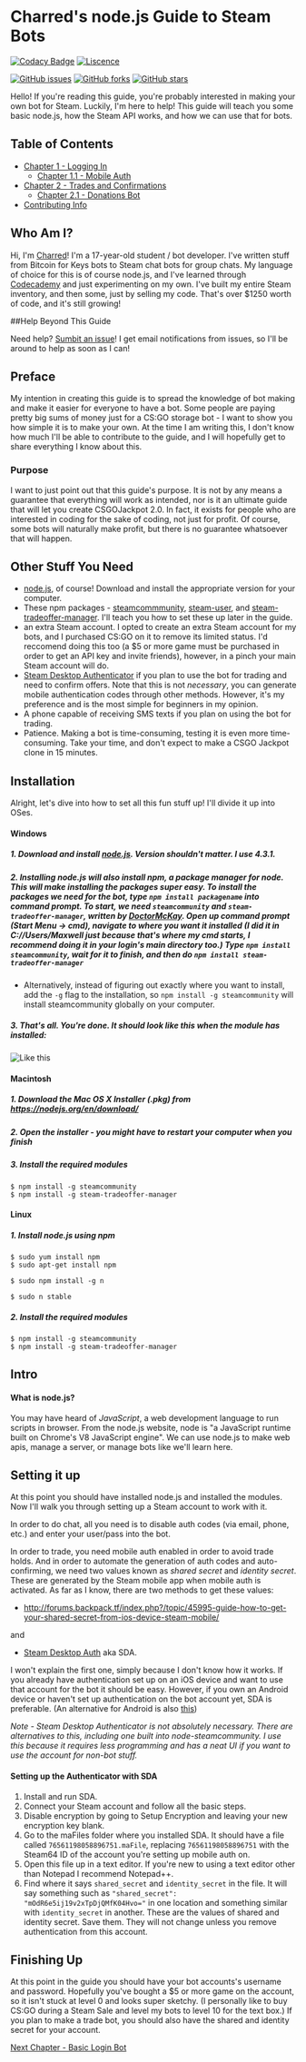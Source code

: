 # Charred's node.js Guide to Steam Bots

[![Codacy Badge](https://api.codacy.com/project/badge/grade/61493e5f37b245a4acb9e72a05a01cf3)](https://www.codacy.com/app/charredgrass/nodejs-bot-guide)
[![Liscence](https://img.shields.io/badge/license-GPLv3-blue.svg)](https://github.com/charredgrass/nodejs-bot-guide/blob/master/LICENSE "GNUv3 Software Liscence")

[![GitHub issues](https://img.shields.io/github/issues/charredgrass/nodejs-bot-guide.svg)](https://github.com/charredgrass/nodejs-bot-guide/issues) [![GitHub forks](https://img.shields.io/github/forks/charredgrass/nodejs-bot-guide.svg)](https://github.com/charredgrass/nodejs-bot-guide/network) [![GitHub stars](https://img.shields.io/github/stars/charredgrass/nodejs-bot-guide.svg)](https://github.com/charredgrass/nodejs-bot-guide/stargazers)

Hello! If you're reading this guide, you're probably interested in making your own bot for Steam. Luckily, I'm here to help! This guide will teach you some basic node.js, how the Steam API works, and how we can use that for bots.

## Table of Contents

* [Chapter 1 - Logging In][1]
    * [Chapter 1.1 - Mobile Auth][2]
* [Chapter 2 - Trades and Confirmations][3]
    * [Chapter 2.1 - Donations Bot][4]
* [Contributing Info]

## Who Am I?

Hi, I'm [Charred](http://steamcommunity.com/id/charredGrass/)! I'm a 17-year-old student / bot developer. I've written stuff from Bitcoin for Keys bots to Steam chat bots for group chats. My language of choice for this is of course node.js, and I've learned through [Codecademy](http://codecademy.com) and just experimenting on my own. I've built my entire Steam inventory, and then some, just by selling my code. That's over $1250 worth of code, and it's still growing!

##Help Beyond This Guide

Need help? [Sumbit an issue](https://github.com/charredgrass/nodejs-bot-guide/issues)! I get email notifications from issues, so I'll be around to help as soon as I can!

## Preface

My intention in creating this guide is to spread the knowledge of bot making and make it easier for everyone to have a bot. Some people are paying pretty big sums of money just for a CS:GO storage bot - I want to show you how simple it is to make your own. At the time I am writing this, I don't know how much I'll be able to contribute to the guide, and I will hopefully get to share everything I know about this.

### Purpose

I want to just point out that this guide's purpose. It is not by any means a guarantee that everything will work as intended, nor is it an ultimate guide that will let you create CSGOJackpot 2.0. In fact, it exists for people who are interested in coding for the sake of coding, not just for profit. Of course, some bots will naturally make profit, but there is no guarantee whatsoever that will happen.

## Other Stuff You Need

 * [node.js](http://nodejs.org/), of course! Download and install the appropriate version for your computer.
 * These npm packages - [steamcommmunity](https://github.com/DoctorMcKay/node-steamcommunity), [steam-user](https://github.com/DoctorMcKay/node-steam-user), and [steam-tradeoffer-manager](https://github.com/DoctorMcKay/node-steam-tradeoffer-manager). I'll teach you how to set these up later in the guide.
 * an extra Steam account. I opted to create an extra Steam account for my bots, and I purchased CS:GO on it to remove its limited status. I'd reccomend doing this too (a $5 or more game must be purchased in order to get an API key and invite friends), however, in a pinch your main Steam account will do.
 * [Steam Desktop Authenticator](http://github.com/Jessecar96/SteamDesktopAuthenticator) if you plan to use the bot for trading and need to confirm offers. Note that this is not *necessary*, you can generate mobile authentication codes through other methods. However, it's my preference and is the most simple for beginners in my opinion.
 * A phone capable of receiving SMS texts if you plan on using the bot for trading.
 * Patience. Making a bot is time-consuming, testing it is even more time-consuming. Take your time, and don't expect to make a CSGO Jackpot clone in 15 minutes.

## Installation

Alright, let's dive into how to set all this fun stuff up! I'll divide it up into OSes.

#### Windows

##### 1. Download and install [node.js](https://nodejs.org/). Version shouldn't matter. I use 4.3.1.
##### 2. Installing node.js will also install npm, a package manager for node. This will make installing the packages super easy. To install the packages we need for the bot, type `npm install packagename` into command prompt. To start, we need `steamcommunity` and `steam-tradeoffer-manager`, written by [DoctorMcKay](http://github.com/DoctorMcKay). Open up command prompt (Start Menu -> cmd), navigate to where you want it installed (I did it in C://Users/Maxwell just because that's where my cmd starts, I recommend doing it in your login's main directory too.) Type `npm install steamcommunity`, wait for it to finish, and then do `npm install steam-tradeoffer-manager`
* Alternatively, instead of figuring out exactly where you want to install, add the `-g` flag to the installation, so `npm install -g steamcommunity` will install steamcommunity globally on your computer.
##### 3. That's all. You're done. It should look like this when the module has installed:

![Like this](http://i.imgur.com/J3r6Lv5.png "A correctly installed module.")

#### Macintosh

##### 1. Download the Mac OS X Installer (.pkg) from https://nodejs.org/en/download/
##### 2. Open the installer - you might have to restart your computer when you finish
##### 3. Install the required modules

```
$ npm install -g steamcommunity
$ npm install -g steam-tradeoffer-manager
```

#### Linux

##### 1. Install node.js using npm

```
$ sudo yum install npm
$ sudo apt-get install npm

$ sudo npm install -g n

$ sudo n stable
```

##### 2. Install the required modules
```
$ npm install -g steamcommunity
$ npm install -g steam-tradeoffer-manager
```

## Intro

#### What is node.js?

You may have heard of *JavaScript*, a web development language to run scripts in browser. From the node.js website, node is "a JavaScript runtime built on Chrome's V8 JavaScript engine". We can use node.js to make web apis, manage a server, or manage bots like we'll learn here.

## Setting it up

At this point you should have installed node.js and installed the modules. Now I'll walk you through setting up a Steam account to work with it.

In order to do chat, all you need is to disable auth codes (via email, phone, etc.) and enter your user/pass into the bot.

In order to trade, you need mobile auth enabled in order to avoid trade holds. And in order to automate the generation of auth codes and auto-confirming, we need two values known as *shared secret* and *identity secret*. These are generated by the Steam mobile app when mobile auth is activated. As far as I know, there are two methods to get these values:

* http://forums.backpack.tf/index.php?/topic/45995-guide-how-to-get-your-shared-secret-from-ios-device-steam-mobile/

and

* [Steam Desktop Auth](http://github.com/Jessecar96/SteamDesktopAuthenticator) aka SDA.

I won't explain the first one, simply because I don't know how it works. If you already have authentication set up on an iOS device and want to use that account for the bot it should be easy. However, if you own an Android device or haven't set up authentication on the bot account yet, SDA is preferable. (An alternative for Android is also [this](https://www.reddit.com/r/SteamBot/comments/3w5zwb/info_get_your_2fa_codes_from_android_no_root/))

*Note - Steam Desktop Authenticator is not absolutely necessary. There are alternatives to this, including one built into node-steamcommunity. I use this because it requires less programming and has a neat UI if you want to use the account for non-bot stuff.*

#### Setting up the Authenticator with SDA

1. Install and run SDA.
2. Connect your Steam account and follow all the basic steps.
3. Disable encryption by going to Setup Encryption and leaving your new encryption key blank.
4. Go to the maFiles folder where you installed SDA. It should have a file called `76561198058896751.maFile`, replacing `76561198058896751` with the Steam64 ID of the account you're setting up mobile auth on.
5. Open this file up in a text editor. If you're new to using a text editor other than Notepad I recommend Notepad++.
6. Find where it says `shared_secret` and `identity_secret` in the file. It will say something such as `"shared_secret": "mOdR6e5ij19v2xTpDjQMfK04Hvo="` in one location and something similar with `identity_secret` in another. These are the values of shared and identity secret. Save them. They will not change unless you remove authentication from this account.

## Finishing Up

At this point in the guide you should have your bot accounts's username and password. Hopefully you've bought a $5 or more game on the account, so it isn't stuck at level 0 and looks super sketchy. (I personally like to buy CS:GO during a Steam Sale and level my bots to level 10 for the text box.) If you plan to make a trade bot, you should also have the shared and identity secret for your account.

[Next Chapter - Basic Login Bot][1]

[1]: https://github.com/charredgrass/nodejs-bot-guide/tree/master/Chapter%201%20-%20Logging%20In
[2]: https://github.com/charredgrass/nodejs-bot-guide/tree/master/Chapter%201%20-%20Logging%20In/Ch%201.1
[3]: https://github.com/charredgrass/nodejs-bot-guide/tree/master/Chapter%202%20-%20Trades%20and%20Confirmations
[4]: https://github.com/charredgrass/nodejs-bot-guide/tree/master/Chapter%202%20-%20Trades%20and%20Confirmations/Ch%202.1
[Contributing Info]: https://github.com/charredgrass/nodejs-bot-guide/blob/master/CONTRIBUTING.md